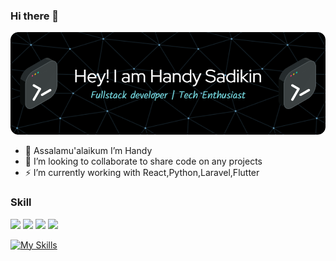 ### Hi there 👋

![Handy Sadikin](github-header-image.png)


- 🌱 Assalamu'alaikum I’m Handy
- 👯 I’m looking to collaborate to share code on any projects
- ⚡ I’m currently working with React,Python,Laravel,Flutter

### Skill

<img src="https://img.shields.io/badge/Laravel-FF2D20?style=for-the-badge&logo=laravel&logoColor=white" />

<img src="https://img.shields.io/badge/livewire-4e56a6?style=for-the-badge&logo=livewire&logoColor=white" />

<img src="https://img.shields.io/badge/Flutter-02569B?style=for-the-badge&logo=flutter&logoColor=white" />
<img src="https://img.shields.io/badge/Arduino-00979D?style=for-the-badge&logo=Arduino&logoColor=white" />


[![My Skills](https://skillicons.dev/icons?i=js,html,css,figma,docker,flutter,flask,git,github,go,nextjs,python,prisma,postman,tailwind,tensorflow,ts,vite,vscode,react,vue,nuxt,tailwind,supabase)](https://skillicons.dev)




<!---
- 💬 Ask me about ...
- 📫 How to reach me: ...
- 😄 Pronouns: ...
- ⚡ Fun fact: ...-->
